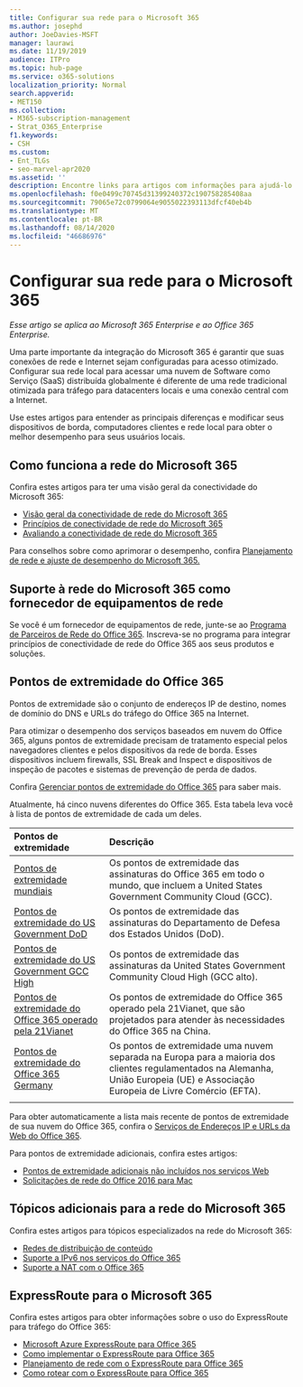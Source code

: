 ```yaml
---
title: Configurar sua rede para o Microsoft 365
ms.author: josephd
author: JoeDavies-MSFT
manager: laurawi
ms.date: 11/19/2019
audience: ITPro
ms.topic: hub-page
ms.service: o365-solutions
localization_priority: Normal
search.appverid:
- MET150
ms.collection:
- M365-subscription-management
- Strat_O365_Enterprise
f1.keywords:
- CSH
ms.custom:
- Ent_TLGs
- seo-marvel-apr2020
ms.assetid: ''
description: Encontre links para artigos com informações para ajudá-lo a configurar sua rede para o Microsoft 365, incluindo uma visão geral de conectividade de rede e uma lista de pontos de extremidade.
ms.openlocfilehash: f0e0499c70745d31399240372c190758285408aa
ms.sourcegitcommit: 79065e72c0799064e9055022393113dfcf40eb4b
ms.translationtype: MT
ms.contentlocale: pt-BR
ms.lasthandoff: 08/14/2020
ms.locfileid: "46686976"
---
```

# <a name="set-up-your-network-for-microsoft-365"></a>Configurar sua rede para o Microsoft 365

*Esse artigo se aplica ao Microsoft 365 Enterprise e ao Office 365 Enterprise.*

Uma parte importante da integração do Microsoft 365 é garantir que suas conexões de rede e Internet sejam configuradas para acesso otimizado. Configurar sua rede local para acessar uma nuvem de Software como Serviço (SaaS) distribuída globalmente é diferente de uma rede tradicional otimizada para tráfego para datacenters locais e uma conexão central com a Internet. 

Use estes artigos para entender as principais diferenças e modificar seus dispositivos de borda, computadores clientes e rede local para obter o melhor desempenho para seus usuários locais.

## <a name="how-microsoft-365-networking-works"></a>Como funciona a rede do Microsoft 365

Confira estes artigos para ter uma visão geral da conectividade do Microsoft 365:

- [Visão geral da conectividade de rede do Microsoft 365](microsoft-365-networking-overview.md)
- [Princípios de conectividade de rede do Microsoft 365](microsoft-365-network-connectivity-principles.md)
- [Avaliando a conectividade de rede do Microsoft 365](assessing-network-connectivity.md)

Para conselhos sobre como aprimorar o desempenho, confira [Planejamento de rede e ajuste de desempenho do Microsoft 365.](network-planning-and-performance.md)

## <a name="support-microsoft-365-networking-as-a-network-equipment-vendor"></a>Suporte à rede do Microsoft 365 como fornecedor de equipamentos de rede

Se você é um fornecedor de equipamentos de rede, junte-se ao [Programa de Parceiros de Rede do Office 365](microsoft-365-networking-partner-program.md). Inscreva-se no programa para integrar princípios de conectividade de rede do Office 365 aos seus produtos e soluções. 

## <a name="office-365-endpoints"></a>Pontos de extremidade do Office 365

Pontos de extremidade são o conjunto de endereços IP de destino, nomes de domínio do DNS e URLs do tráfego do Office 365 na Internet. 

Para otimizar o desempenho dos serviços baseados em nuvem do Office 365, alguns pontos de extremidade precisam de tratamento especial pelos navegadores clientes e pelos dispositivos da rede de borda. Esses dispositivos incluem firewalls, SSL Break and Inspect e dispositivos de inspeção de pacotes e sistemas de prevenção de perda de dados.

Confira [Gerenciar pontos de extremidade do Office 365](managing-office-365-endpoints.md) para saber mais.

Atualmente, há cinco nuvens diferentes do Office 365. Esta tabela leva você à lista de pontos de extremidade de cada um deles.

| Pontos de extremidade | Descrição |
|:-------|:-----|
| [Pontos de extremidade mundiais](urls-and-ip-address-ranges.md) | Os pontos de extremidade das assinaturas do Office 365 em todo o mundo, que incluem a United States Government Community Cloud (GCC). |
| [Pontos de extremidade do US Government DoD](microsoft-365-u-s-government-dod-endpoints.md) | Os pontos de extremidade das assinaturas do Departamento de Defesa dos Estados Unidos (DoD). |
| [Pontos de extremidade do US Government GCC High](microsoft-365-u-s-government-gcc-high-endpoints.md) | Os pontos de extremidade das assinaturas da United States Government Community Cloud High (GCC alto). |
| [Pontos de extremidade do Office 365 operado pela 21Vianet](urls-and-ip-address-ranges-21vianet.md) | Os pontos de extremidade do Office 365 operado pela 21Vianet, que são projetados para atender às necessidades do Office 365 na China. |
| [Pontos de extremidade do Office 365 Germany](microsoft-365-germany-endpoints.md) | Os pontos de extremidade uma nuvem separada na Europa para a maioria dos clientes regulamentados na Alemanha, União Europeia (UE) e Associação Europeia de Livre Comércio (EFTA). |
|||

Para obter automaticamente a lista mais recente de pontos de extremidade de sua nuvem do Office 365, confira o [Serviços de Endereços IP e URLs da Web do Office 365](microsoft-365-ip-web-service.md).

Para pontos de extremidade adicionais, confira estes artigos:

- [Pontos de extremidade adicionais não incluídos nos serviços Web](additional-office365-ip-addresses-and-urls.md)
- [Solicitações de rede do Office 2016 para Mac](network-requests-in-office-2016-for-mac.md)


## <a name="additional-topics-for-microsoft-365-networking"></a>Tópicos adicionais para a rede do Microsoft 365

Confira estes artigos para tópicos especializados na rede do Microsoft 365:

- [Redes de distribuição de conteúdo](content-delivery-networks.md)
- [Suporte a IPv6 nos serviços do Office 365](ipv6-support.md)
- [Suporte a NAT com o Office 365](nat-support-with-microsoft-365.md)

## <a name="expressroute-for-microsoft-365"></a>ExpressRoute para o Microsoft 365

Confira estes artigos para obter informações sobre o uso do ExpressRoute para tráfego do Office 365:

- [Microsoft Azure ExpressRoute para Office 365](azure-expressroute.md)
- [Como implementar o ExpressRoute para Office 365](implementing-expressroute.md)
- [Planejamento de rede com o ExpressRoute para Office 365](network-planning-with-expressroute.md)
- [Como rotear com o ExpressRoute para Office 365](routing-with-expressroute.md)
